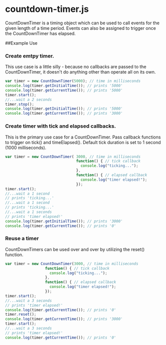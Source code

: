 # countdown-timer.js
CountDownTimer is a timing object which can be used to call events for the given length of a time period. Events can also be assigned to trigger once the CountDownTimer has elapsed.

##Example Use
### Create emtpy timer.
This use case is a little silly - because no callbacks are passed to the CountDownTimer, it doesn't do anything other than operate all on its own.
```js
var timer = new CountDownTimer(5000); // time in milliseconds
console.log(timer.getInitialTime()); // prints '5000'
console.log(timer.getCurrentTime()); // prints '5000'
timer.start();
//...wait a 2 seconds
timer.stop();
console.log(timer.getInitialTime()); // prints '5000'
console.log(timer.getCurrentTime()); // prints '3000'
```
### Create timer with tick and elapsed callbacks.
This is the primary use case for a CountDownTimer. Pass callback functions to trigger on tick() and timeElapsed(). Default tick duration is set to 1 second (1000 milliseconds).
```js
var timer = new CountDownTimer( 3000, // time in milliseconds
                                function() { // tick callback
                                  console.log("ticking...");
                                },
                                function() { // elapsed callback
                                  console.log("timer elapsed!");
                                });
timer.start();
//...wait a 1 second
// prints 'ticking...'
//...wait a 1 second
// prints 'ticking...'
//...wait a 1 seconds
// prints 'timer elapsed!'
console.log(timer.getInitialTime()); // prints '3000'
console.log(timer.getCurrentTime()); // prints '0'
```

### Reuse a timer
CountDownTimers can be used over and over by utilizing the reset() function.
```js
var timer = new CountDownTimer(3000, // time in milliseconds
                  function() { // tick callback
                    console.log("ticking...");
                  },
                  function() { // elapsed callback
                    console.log("timer elapsed!");
                  });
timer.start();
//...wait a 3 seconds
// prints 'timer elapsed!'
console.log(timer.getCurrentTime()); // prints '0'
timer.reset();
console.log(timer.getCurrentTime()); // prints '3000'
timer.start();
//...wait a 3 seconds
// prints 'timer elapsed!'
console.log(timer.getCurrentTime()); // prints '0'
